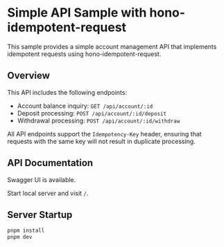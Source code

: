 # Simple API Sample with hono-idempotent-request

This sample provides a simple account management API that implements idempotent requests using hono-idempotent-request.

## Overview

This API includes the following endpoints:

- Account balance inquiry: `GET /api/account/:id`
- Deposit processing: `POST /api/account/:id/deposit`
- Withdrawal processing: `POST /api/account/:id/withdraw`

All API endpoints support the `Idempotency-Key` header, ensuring that requests with the same key will not result in duplicate processing.

## API Documentation

Swagger UI is available.

Start local server and visit `/`.

## Server Startup

```bash
pnpm install
pnpm dev
```
